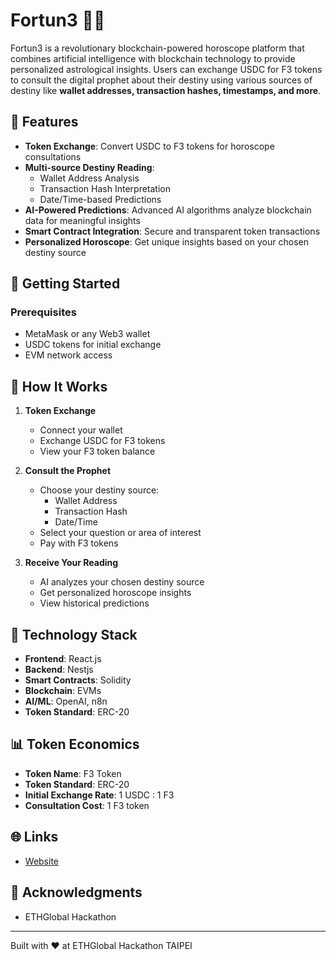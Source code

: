 # Fortun3 🔮✨

Fortun3 is a revolutionary blockchain-powered horoscope platform that combines artificial intelligence with blockchain technology to provide personalized astrological insights. Users can exchange USDC for F3 tokens to consult the digital prophet about their destiny using various sources of destiny like **wallet addresses, transaction hashes, timestamps, and more**.

## 🌟 Features

- **Token Exchange**: Convert USDC to F3 tokens for horoscope consultations
- **Multi-source Destiny Reading**:
  - Wallet Address Analysis
  - Transaction Hash Interpretation
  - Date/Time-based Predictions
- **AI-Powered Predictions**: Advanced AI algorithms analyze blockchain data for meaningful insights
- **Smart Contract Integration**: Secure and transparent token transactions
- **Personalized Horoscope**: Get unique insights based on your chosen destiny source

## 🚀 Getting Started

### Prerequisites

- MetaMask or any Web3 wallet
- USDC tokens for initial exchange
- EVM network access

## 💫 How It Works

1. **Token Exchange**

   - Connect your wallet
   - Exchange USDC for F3 tokens
   - View your F3 token balance

2. **Consult the Prophet**

   - Choose your destiny source:
     - Wallet Address
     - Transaction Hash
     - Date/Time
   - Select your question or area of interest
   - Pay with F3 tokens

3. **Receive Your Reading**
   - AI analyzes your chosen destiny source
   - Get personalized horoscope insights
   - View historical predictions

## 🔮 Technology Stack

- **Frontend**: React.js
- **Backend**: Nestjs
- **Smart Contracts**: Solidity
- **Blockchain**: EVMs
- **AI/ML**: OpenAI, n8n
- **Token Standard**: ERC-20

## 📊 Token Economics

- **Token Name**: F3 Token
- **Token Standard**: ERC-20
- **Initial Exchange Rate**: 1 USDC : 1 F3
- **Consultation Cost**: 1 F3 token

## 🌐 Links

- [Website](https://fortun3.guru)

## 🙏 Acknowledgments

- ETHGlobal Hackathon

---

Built with ❤️ at ETHGlobal Hackathon TAIPEI

